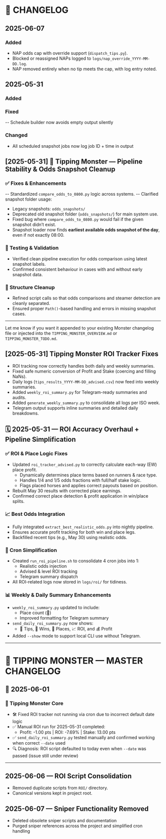 # 📅 CHANGELOG

## 2025-06-07

### Added
- NAP odds cap with override support (`dispatch_tips.py`).
- Blocked or reassigned NAPs logged to `logs/nap_override_YYYY-MM-DD.log`.
- NAP removed entirely when no tip meets the cap, with log entry noted.


## 2025-05-31

### Added

### Fixed
-- Schedule builder now avoids empty output silently

### Changed
- All scheduled snapshot jobs now log job ID + time in output



## [2025-05-31] 🧠 Tipping Monster — Pipeline Stability & Odds Snapshot Cleanup

### ✅ Fixes & Enhancements
-- Standardized `compare_odds_to_0800.py` logic across systems.
-- Clarified snapshot folder usage:
  - Legacy snapshots: `odds_snapshots/`
- Deprecated old snapshot folder (`odds_snapshots/`) for main system use.
- Fixed bug where `compare_odds_to_0800.py` would fail if the given snapshot didn’t exist.
- Snapshot loader now finds **earliest available odds snapshot of the day**, even if not exactly 08:00.

### 🧪 Testing & Validation
- Verified clean pipeline execution for odds comparison using latest snapshot labels.
- Confirmed consistent behaviour in cases with and without early snapshot data.

### 📂 Structure Cleanup
- Refined script calls so that odds comparisons and steamer detection are cleanly separated.
- Ensured proper `Path()`-based handling and errors in missing snapshot cases.

---

Let me know if you want it appended to your existing Monster changelog file or injected into the `TIPPING_MONSTER_OVERVIEW.md` or `TIPPING_MONSTER_TODO.md`.

## [2025-05-31] Tipping Monster ROI Tracker Fixes

- ROI tracking now correctly handles both daily and weekly summaries.
- Fixed safe numeric conversion of Profit and Stake (coercing and filling NaNs).
- Daily logs (`tips_results_YYYY-MM-DD_advised.csv`) now feed into weekly summaries.
- Added `weekly_roi_summary.py` for Telegram-ready summaries and audits.
- Added `generate_weekly_summary.py` to consolidate all logs per ISO week.
- Telegram output supports inline summaries and detailed daily breakdowns.


## 🗓️ 2025-05-31 — ROI Accuracy Overhaul + Pipeline Simplification

### ✅ ROI & Place Logic Fixes
- Updated `roi_tracker_advised.py` to correctly calculate each-way (EW) place profit.
  - Dynamically determines place terms based on runners & race type.
  - Handles 1/4 and 1/5 odds fractions with full/half stake logic.
  - Flags placed horses and applies correct payouts based on position.
- Rebuilt May 30 results with corrected place earnings.
- Confirmed correct place detection & profit application in win/place splits.

### 📈 Best Odds Integration
  - Fully integrated `extract_best_realistic_odds.py` into nightly pipeline.
- Ensures accurate profit tracking for both win and place legs.
- Backfilled recent tips (e.g., May 30) using realistic odds.

### 🧼 Cron Simplification
  - Created `run_roi_pipeline.sh` to consolidate 4 cron jobs into 1:
    - Realistic odds injection
    - Advised & level ROI tracking
    - Telegram summary dispatch
  - All ROI-related logs now stored in `logs/roi/` for tidiness.

### 📊 Weekly & Daily Summary Enhancements
- `weekly_roi_summary.py` updated to include:
  - Place count (🥈)
  - Improved formatting for Telegram summary
- `send_daily_roi_summary.py` now shows:
  - 🏇 Tips, 🥇 Wins, 🥈 Places, 📈 ROI, and 💰 Profit
- Added `--show` mode to support local CLI use without Telegram.

---

# 🧾 TIPPING MONSTER — MASTER CHANGELOG

## 📅 2025-06-01


### 🧠 Tipping Monster Core

- 🛠️ Fixed ROI tracker not running via cron due to incorrect default date logic
- ✅ Manual ROI run for 2025-05-31 completed:
  - Profit: -1.00 pts | ROI: -7.69% | Stake: 13.00 pts
- ✅ `send_daily_roi_summary.py` tested manually and confirmed working when correct `--date` used
- 🔍 Diagnosis: ROI script defaulted to today even when `--date` was passed (issue still under review)

---
## 2025-06-06 — ROI Script Consolidation
- Removed duplicate scripts from `ROI/` directory.
- Canonical versions kept in project root.


## 2025-06-07 — Sniper Functionality Removed
- Deleted obsolete sniper scripts and documentation
- Purged sniper references across the project and simplified cron handling

